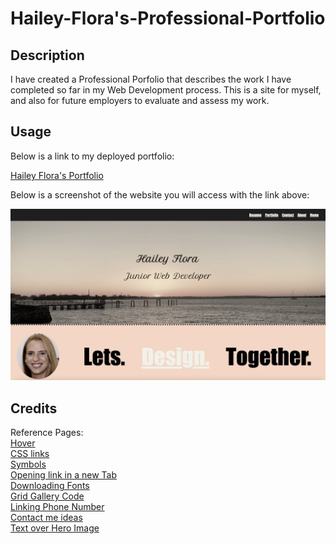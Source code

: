 # Hailey-Flora's-Professional-Portfolio

## Description

I have created a Professional Porfolio that describes the work I have completed so far in my Web Development process. This is a site for myself, and also for future employers to evaluate and assess my work.

## Usage

Below is a link to my deployed portfolio:

<a href="https://hflora2010.github.io/Hailey-Professional-Portfolio/">Hailey Flora's Portfolio</a>

Below is a screenshot of the website you will access with the link above:

![Alt text](./public/images/README-Screenshot.png?raw=true "Screen-Shot")

## Credits

Reference Pages: <br>
<a href="https://www.w3schools.com/cssref/tryit.php?filename=trycss_sel_hover"> Hover</a> <br>
<a href="https://www.w3schools.com/css/css_link.asp"> CSS links </a> <br>
<a href="https://uxwing.com/"> Symbols</a> <br>
<a href="https://www.freecodecamp.org/learn/2022/responsive-web-design#learn-basic-css-by-building-a-cafe-menu"> Opening link in a new Tab</a> <br>
<a href="https://fonts.google.com/"> Downloading Fonts</a> <br>
<a href="https://www.freecodecamp.org/news/how-to-create-an-image-gallery-with-css-grid-e0f0fd666a5c/"> Grid Gallery Code</a><br>
<a href="https://www.elegantthemes.com/blog/wordpress/call-link-html-phone-number"> Linking Phone Number</a><br>
<a href="https://www.mockplus.com/blog/post/contact-us-page-template"> Contact me ideas</a><br>
<a href="https://www.w3schools.com/howto/howto_css_hero_image.asp"> Text over Hero Image</a>
